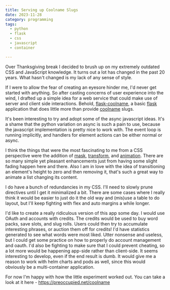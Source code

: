 ```yaml
---
title: Serving up Coolname Slugs
date: 2023-11-28
category: programming
tags:
  - python
  - flask
  - css
  - javascript
  - container

---
```


<!-- summary -->

Over Thanksgiving break I decided to brush up on my extremely outdated
CSS and JavaScript knowledge. It turns out a lot has changed in the
past 20 years. What hasn't changed is my lack of any sense of style.

<!-- more -->

If I were to allow the fear of creating an eyesore hinder me, I'd
never get started with anything. So after casting concerns of user
experience into the wind, I drafted up a simple idea for a web service
that could make use of server and client side interactions.  Behold,
[flask-coolname], a basic [flask] application that does little more
than provide [coolname] slugs.

[flask-coolname]: https://github.com/obriencj/flask-coolname
[flask]: https://github.com/pallets/flask/
[coolname]: https://github.com/alexanderlukanin13/coolname

It's been interesting to try and adopt some of the async javascript
ideas. It's a shame that the python variation on async is such a pain
to use, because the javascript implementation is pretty nice to work
with. The event loop is running implicitly, and handlers for element
actions can be either normal or async.

I think the things that were the most fascinating to me from a CSS
perspective were the addition of [mask], [transform], and
[animation]. There are so many simple yet pleasant enhancements just
from having some slight fading happen here and there. Also I am in
love with the idea of transitioning an element's height to zero and
then removing it, that's such a great way to animate a list changing
its content.

[mask]: https://www.w3schools.com/css/css3_masking.asp
[transform]: https://www.w3schools.com/cssref/css3_pr_transform.php
[animation]: https://www.w3schools.com/css/css3_animations.asp

I do have a bunch of redundancies in my CSS. I'll need to slowly prune
directives until I get it minimalized a bit. There are some cases
where I really think it would be easier to just do it the old way and
(mis)use a table to do layout, but I'll keep fighting with flex and
auto margins a while longer.

I'd like to create a really ridiculous version of this app some day. I
would use OAuth and accounts with credits. The credits would be used
to buy word packs, save slots, and slug rolls. Users could then try to
accumulate interesting phrases, or auction them off for credits! I'd
have statistics generated to see what words were most liked. Utter
nonsense and useless, but I could get some practice on how to properly
do account management and oauth. I'd also be fighting to make sure
that I could prevent cheating, so a lot more would be happening
app-side rather than client-side. It seems interesting to develop,
even if the end result is dumb. It would give me a reason to work with
helm charts and pods as well, since this would obviously be a
multi-container application.

For now I'm happy with how the little experiment worked out. You can
take a look at it here - <https://preoccupied.net/coolname>
